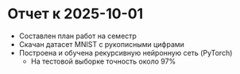 # Отчет к 2025-10-01

- Составлен план работ на семестр
- Скачан датасет MNIST с рукописными цифрами
- Построена и обучена рекурсивную нейронную сеть (PyTorch)
  - На тестовой выборке точность около 97%
